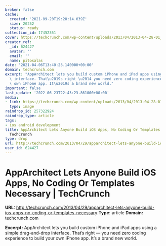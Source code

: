 ```yaml
---
broken: false
cache:
  created: '2021-09-20T19:28:14.039Z'
  size: 20252
  status: ready
collection_id: 17452361
cover: https://techcrunch.com/wp-content/uploads/2013/04/2013-04-28-01_09_11-apparchitect.png?w=150
creator_ref:
  _id: 624427
  avatar: ''
  email: ''
  name: pitosalas
date: '2021-04-06T13:40:23.140000+00:00'
domain: techcrunch.com
excerpt: "AppArchitect lets you build custom iPhone and iPad apps using a simple drag-and-drop\
  \ interface. That\u2019s right \u2014 you need zero coding experience to build your\
  \ own iPhone app. It\u2019s a brand new world."
important: false
last_update: '2022-06-23T22:43:23.861000+00:00'
media:
- link: https://techcrunch.com/wp-content/uploads/2013/04/2013-04-28-01_09_11-apparchitect.png?w=150
  type: image
raindrop_id: 257322924
raindrop_type: article
tags:
- ios android development
title: AppArchitect Lets Anyone Build iOS Apps, No Coding Or Templates Necessary |
  TechCrunch
type: drop
url: http://techcrunch.com/2013/04/29/apparchitect-lets-anyone-build-ios-apps-no-coding-or-templates-necessary
user_id: 624427
---
```


# AppArchitect Lets Anyone Build iOS Apps, No Coding Or Templates Necessary | TechCrunch

**URL:** http://techcrunch.com/2013/04/29/apparchitect-lets-anyone-build-ios-apps-no-coding-or-templates-necessary
**Type:** article
**Domain:** techcrunch.com

**Excerpt:** AppArchitect lets you build custom iPhone and iPad apps using a simple drag-and-drop interface. That’s right — you need zero coding experience to build your own iPhone app. It’s a brand new world.
